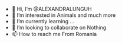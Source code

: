 - 👋 Hi, I’m @ALEXANDRALUNGUH
- 👀 I’m interested in Animals and much more
- 🌱 I’m currently learning ...
- 💞️ I’m looking to collaborate on Nothing
- 📫 How to reach me From Romania

<!---
ALEXANDRALUNGUH/ALEXANDRALUNGUH is a ✨ special ✨ repository because its `README.md` (this file) appears on your GitHub profile.
You can click the Preview link to take a look at your changes.
--->
